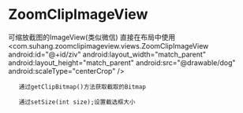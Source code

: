 # ZoomClipImageView
可缩放截图的ImageView(类似微信)
直接在布局中使用
 <com.suhang.zoomclipimageview.views.ZoomClipImageView
        android:id="@+id/ziv"
        android:layout_width="match_parent"
        android:layout_height="match_parent"
        android:src="@drawable/dog"
        android:scaleType="centerCrop"
       />
       
       通过getClipBitmap()方法获取截取的Bitmap
       
       通过setSize(int size);设置截选框大小
  
